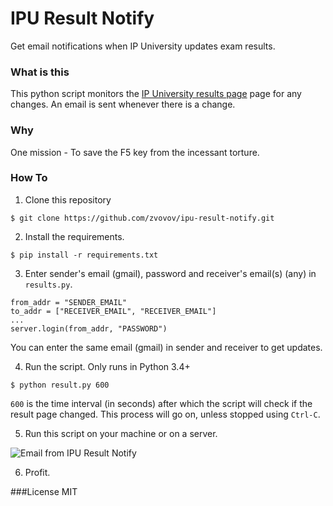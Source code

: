 # IPU Result Notify
Get email notifications when IP University updates exam results.

### What is this
This python script monitors the [IP University results page](http://www.ipu.ac.in/exam_results.php) page for any changes. An email is sent whenever there is a change.

### Why
One mission - To save the F5 key from the incessant torture.


### How To
1. Clone this repository
```
$ git clone https://github.com/zvovov/ipu-result-notify.git
```

2. Install the requirements.
```
$ pip install -r requirements.txt
```

3. Enter sender's email (gmail), password and receiver's email(s) (any) in ```results.py```.
```
from_addr = "SENDER_EMAIL"
to_addr = ["RECEIVER_EMAIL", "RECEIVER_EMAIL"]
...
server.login(from_addr, "PASSWORD")
```
You can enter the same email (gmail) in sender and receiver to get updates.

4. Run the script.
Only runs in Python 3.4+
```
$ python result.py 600
```
```600``` is the time interval (in seconds) after which the script will check if the result page changed. This process will go on, unless stopped using ```Ctrl-C```.

5. Run this script on your machine or on a server.

![Email from IPU Result Notify](http://i.imgur.com/VVx48V4.jpg "Email from IPU Result Notify")

6. Profit.

###License
MIT
